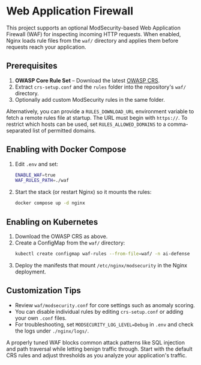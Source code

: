 # Web Application Firewall

This project supports an optional ModSecurity-based Web Application Firewall (WAF) for inspecting incoming HTTP requests. When enabled, Nginx loads rule files from the `waf/` directory and applies them before requests reach your application.

## Prerequisites

1. **OWASP Core Rule Set** – Download the latest [OWASP CRS](https://coreruleset.org/).
2. Extract `crs-setup.conf` and the `rules` folder into the repository's `waf/` directory.
3. Optionally add custom ModSecurity rules in the same folder.

Alternatively, you can provide a `RULES_DOWNLOAD_URL` environment variable to fetch a remote rules file at startup. The URL must begin with `https://`. To restrict which hosts can be used, set `RULES_ALLOWED_DOMAINS` to a comma-separated list of permitted domains.

## Enabling with Docker Compose

1. Edit `.env` and set:
   ```bash
   ENABLE_WAF=true
   WAF_RULES_PATH=./waf
   ```
2. Start the stack (or restart Nginx) so it mounts the rules:
   ```bash
   docker compose up -d nginx
   ```

## Enabling on Kubernetes

1. Download the OWASP CRS as above.
2. Create a ConfigMap from the `waf/` directory:
   ```bash
   kubectl create configmap waf-rules --from-file=waf/ -n ai-defense
   ```
3. Deploy the manifests that mount `/etc/nginx/modsecurity` in the Nginx deployment.

## Customization Tips

- Review `waf/modsecurity.conf` for core settings such as anomaly scoring.
- You can disable individual rules by editing `crs-setup.conf` or adding your own `.conf` files.
- For troubleshooting, set `MODSECURITY_LOG_LEVEL=Debug` in `.env` and check the logs under `./nginx/logs/`.

A properly tuned WAF blocks common attack patterns like SQL injection and path traversal while letting benign traffic through. Start with the default CRS rules and adjust thresholds as you analyze your application's traffic.
